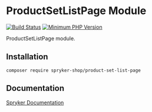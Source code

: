 # ProductSetListPage Module
[![Build Status](https://travis-ci.org/spryker-shop/product-set-list-page.svg)](https://travis-ci.org/spryker-shop/product-set-list-page)
[![Minimum PHP Version](https://img.shields.io/badge/php-%3E%3D%207.3-8892BF.svg)](https://php.net/)

ProductSetListPage module.

## Installation

```
composer require spryker-shop/product-set-list-page
```

## Documentation

[Spryker Documentation](https://academy.spryker.com)
